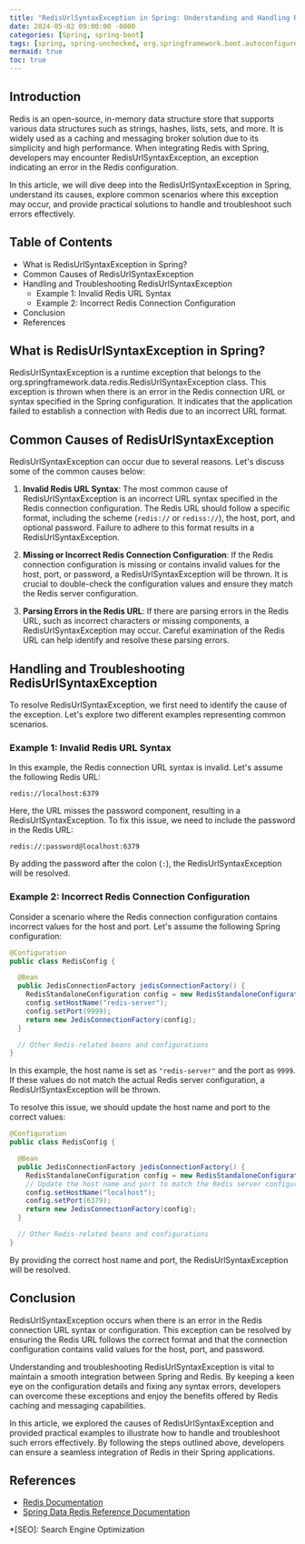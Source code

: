 ```yaml
---
title: "RedisUrlSyntaxException in Spring: Understanding and Handling Redis Configuration Errors"
date: 2024-05-02 09:00:00 -0000
categories: [Spring, spring-boot]
tags: [spring, spring-unchecked, org.springframework.boot.autoconfigure.data.redis]
mermaid: true
toc: true
---
```



## Introduction 

Redis is an open-source, in-memory data structure store that supports various data structures such as strings, hashes, lists, sets, and more. It is widely used as a caching and messaging broker solution due to its simplicity and high performance. When integrating Redis with Spring, developers may encounter RedisUrlSyntaxException, an exception indicating an error in the Redis configuration.

In this article, we will dive deep into the RedisUrlSyntaxException in Spring, understand its causes, explore common scenarios where this exception may occur, and provide practical solutions to handle and troubleshoot such errors effectively.

## Table of Contents
- What is RedisUrlSyntaxException in Spring?
- Common Causes of RedisUrlSyntaxException
- Handling and Troubleshooting RedisUrlSyntaxException
    - Example 1: Invalid Redis URL Syntax
    - Example 2: Incorrect Redis Connection Configuration
- Conclusion
- References

## What is RedisUrlSyntaxException in Spring?

RedisUrlSyntaxException is a runtime exception that belongs to the org.springframework.data.redis.RedisUrlSyntaxException class. This exception is thrown when there is an error in the Redis connection URL or syntax specified in the Spring configuration. It indicates that the application failed to establish a connection with Redis due to an incorrect URL format.

## Common Causes of RedisUrlSyntaxException

RedisUrlSyntaxException can occur due to several reasons. Let's discuss some of the common causes below:

1. **Invalid Redis URL Syntax**: The most common cause of RedisUrlSyntaxException is an incorrect URL syntax specified in the Redis connection configuration. The Redis URL should follow a specific format, including the scheme (`redis://` or `rediss://`), the host, port, and optional password. Failure to adhere to this format results in a RedisUrlSyntaxException.

2. **Missing or Incorrect Redis Connection Configuration**: If the Redis connection configuration is missing or contains invalid values for the host, port, or password, a RedisUrlSyntaxException will be thrown. It is crucial to double-check the configuration values and ensure they match the Redis server configuration.

3. **Parsing Errors in the Redis URL**: If there are parsing errors in the Redis URL, such as incorrect characters or missing components, a RedisUrlSyntaxException may occur. Careful examination of the Redis URL can help identify and resolve these parsing errors.

## Handling and Troubleshooting RedisUrlSyntaxException

To resolve RedisUrlSyntaxException, we first need to identify the cause of the exception. Let's explore two different examples representing common scenarios.

### Example 1: Invalid Redis URL Syntax

In this example, the Redis connection URL syntax is invalid. Let's assume the following Redis URL:

```
redis://localhost:6379
```

Here, the URL misses the password component, resulting in a RedisUrlSyntaxException. To fix this issue, we need to include the password in the Redis URL:

```
redis://:password@localhost:6379
```

By adding the password after the colon (`:`), the RedisUrlSyntaxException will be resolved.

### Example 2: Incorrect Redis Connection Configuration

Consider a scenario where the Redis connection configuration contains incorrect values for the host and port. Let's assume the following Spring configuration:

```java
@Configuration
public class RedisConfig {

  @Bean
  public JedisConnectionFactory jedisConnectionFactory() {
    RedisStandaloneConfiguration config = new RedisStandaloneConfiguration();
    config.setHostName("redis-server");
    config.setPort(9999);
    return new JedisConnectionFactory(config);
  }

  // Other Redis-related beans and configurations
}
```

In this example, the host name is set as `"redis-server"` and the port as `9999`. If these values do not match the actual Redis server configuration, a RedisUrlSyntaxException will be thrown.

To resolve this issue, we should update the host name and port to the correct values:

```java
@Configuration
public class RedisConfig {

  @Bean
  public JedisConnectionFactory jedisConnectionFactory() {
    RedisStandaloneConfiguration config = new RedisStandaloneConfiguration();
    // Update the host name and port to match the Redis server configuration
    config.setHostName("localhost");
    config.setPort(6379);
    return new JedisConnectionFactory(config);
  }

  // Other Redis-related beans and configurations
}
```

By providing the correct host name and port, the RedisUrlSyntaxException will be resolved.

## Conclusion

RedisUrlSyntaxException occurs when there is an error in the Redis connection URL syntax or configuration. This exception can be resolved by ensuring the Redis URL follows the correct format and that the connection configuration contains valid values for the host, port, and password.

Understanding and troubleshooting RedisUrlSyntaxException is vital to maintain a smooth integration between Spring and Redis. By keeping a keen eye on the configuration details and fixing any syntax errors, developers can overcome these exceptions and enjoy the benefits offered by Redis caching and messaging capabilities.

In this article, we explored the causes of RedisUrlSyntaxException and provided practical examples to illustrate how to handle and troubleshoot such errors effectively. By following the steps outlined above, developers can ensure a seamless integration of Redis in their Spring applications.

## References

- [Redis Documentation](https://redis.io/documentation)
- [Spring Data Redis Reference Documentation](https://docs.spring.io/spring-data/data-redis/docs/current/reference/html/)

*[SEO]: Search Engine Optimization